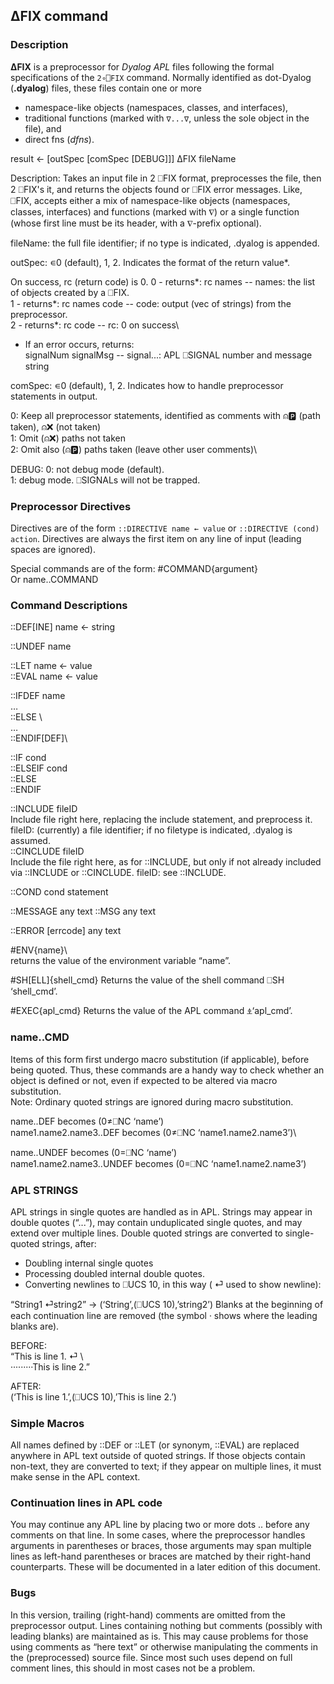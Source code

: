 ## ∆FIX command
### __Description__

__∆FIX__ is a preprocessor for _Dyalog APL_ files following the formal specifications of the `2∘⎕FIX` command. Normally identified as dot-Dyalog (__.dyalog__) files, these files contain one or more
* namespace-like objects (namespaces, classes, and interfaces),
* traditional functions (marked with `∇...∇`, unless the sole object in the file), and
* direct fns (_dfns_).


result ←  [outSpec [comSpec [DEBUG]]] ∆FIX fileName

Description:
  Takes an input file <fileName> in 2 ⎕FIX format, preprocesses the file, then 2 ⎕FIX's it, and
  returns the objects found or ⎕FIX error messages.
  Like, ⎕FIX, accepts either a mix of namespace-like objects (namespaces, classes, interfaces)
  and functions (marked with ∇) or a single function (whose first line must be its header,
 with a ∇-prefix optional).

fileName: the full file identifier; if no type is indicated, .dyalog is appended.

outSpec:  ∊0 (default), 1, 2. Indicates the format of the return value*.

   On success, rc (return code) is 0.
   0 - returns*: rc names             -- names: the list of objects created by a ⎕FIX.\
   1 - returns*: rc names code        -- code:  output (vec of strings) from the preprocessor.\
   2 - returns*: rc code              -- rc:    0 on success\
   * If an error occurs, returns:\
               signalNum signalMsg            -- signal...: APL ⎕SIGNAL number and message string

comSpec:  ∊0 (default), 1, 2. Indicates how to handle preprocessor statements in output.

   0: Keep all preprocessor statements, identified as comments with ⍝🅿️ (path taken), ⍝❌ (not taken)\
   1: Omit (⍝❌) paths not taken\
   2: Omit also (⍝🅿️) paths taken (leave other user comments)\

DEBUG: 0: not debug mode (default).\
       1: debug mode. ⎕SIGNALs will not be trapped.


### __Preprocessor Directives__

Directives are of the form `::DIRECTIVE name ← value` or `::DIRECTIVE (cond) action`.
Directives are always the first item on any line of input (leading spaces are ignored).


Special commands are of the form:
      #COMMAND{argument}\
Or
      name..COMMAND

### __Command Descriptions__

::DEF[INE] name ← string

::UNDEF name

::LET name ← value\
::EVAL name ← value

::IFDEF name\
    …\
::ELSE \   
    …\
::ENDIF[DEF]\

::IF cond\
::ELSEIF cond\
::ELSE\
::ENDIF

::INCLUDE  fileID\
Include file right here, replacing the include statement, and preprocess it. fileID: (currently) a file identifier; if no filetype is indicated, .dyalog is assumed.\
::CINCLUDE fileID\
Include the file right here, as for ::INCLUDE, but only if not already included via ::INCLUDE or ::CINCLUDE. fileID: see ::INCLUDE.

::COND cond statement

::MESSAGE any text
::MSG any text

::ERROR [errcode] any text

\#ENV{name}\		
returns the value of the environment variable “name”.

\#SH[ELL]{shell_cmd}
	Returns the value of the shell command ⎕SH ‘shell_cmd’.

\#EXEC{apl_cmd}
	Returns the value of the APL command ⍎‘apl_cmd’.

### __name..CMD__

Items of this form first undergo macro substitution (if applicable), before being quoted.
Thus, these commands are a handy way to check whether an object is defined or not, even if
expected to be altered via macro substitution.\
       Note: Ordinary quoted strings are ignored during macro substitution.


name..DEF                becomes (0≠⎕NC ‘name’)\
name1.name2.name3..DEF   becomes (0≠⎕NC ‘name1.name2.name3’)\

name..UNDEF              becomes (0=⎕NC ‘name’)\
name1.name2.name3..UNDEF becomes (0=⎕NC ‘name1.name2.name3’)


### APL STRINGS

APL strings in single quotes are handled as in APL. Strings may appear in double quotes (“...”), may contain unduplicated single quotes, and may extend over multiple lines.  Double quoted strings are converted to single-quoted strings, after:
* Doubling internal single quotes
* Processing doubled internal double quotes.
* Converting newlines to ⎕UCS 10, in this way ( ⏎ used to show newline):

“String1 ⏎string2” → (‘String’,(⎕UCS 10),’string2’)
Blanks at the beginning of each continuation line are removed (the symbol · shows where the leading blanks are).

BEFORE:\
	“This is line 1. ⏎    \   
·········This is line 2.”

AFTER:\
         (‘This is line 1.’,(⎕UCS 10),’This is line 2.’)


### Simple Macros
  All names defined by ::DEF or ::LET (or synonym, ::EVAL) are replaced anywhere in APL text outside of quoted strings. If those objects contain non-text, they are converted to text; if they appear on multiple lines, it must make sense in the APL context.

### Continuation lines in APL code

   You may continue any APL line by placing two or more dots .. before any comments on that line.
   In some cases, where the preprocessor handles arguments in parentheses or braces, those arguments may span multiple lines as left-hand parentheses or braces are matched by their right-hand counterparts. These will be documented in a later edition of this document.

### Bugs
   In this version, trailing (right-hand) comments are omitted from the preprocessor output. Lines containing nothing but comments (possibly with leading blanks) are maintained as is. This may cause problems for those using comments as “here text” or otherwise manipulating the comments in the (preprocessed) source file. Since most such uses depend on full comment lines, this should in most cases not be a problem.
